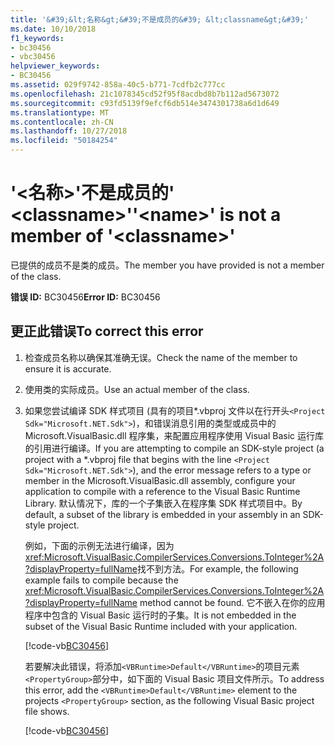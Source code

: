 ```yaml
---
title: '&#39;&lt;名称&gt;&#39;不是成员的&#39; &lt;classname&gt;&#39;'
ms.date: 10/10/2018
f1_keywords:
- bc30456
- vbc30456
helpviewer_keywords:
- BC30456
ms.assetid: 029f9742-858a-40c5-b771-7cdfb2c777cc
ms.openlocfilehash: 21c1078345cd52f95f8acdbd8b7b112ad5673072
ms.sourcegitcommit: c93fd5139f9efcf6db514e3474301738a6d1d649
ms.translationtype: MT
ms.contentlocale: zh-CN
ms.lasthandoff: 10/27/2018
ms.locfileid: "50184254"
---
```

# <a name="39ltnamegt39-is-not-a-member-of-39ltclassnamegt39"></a><span data-ttu-id="1ed36-102">&#39;&lt;名称&gt;&#39;不是成员的&#39; &lt;classname&gt;&#39;</span><span class="sxs-lookup"><span data-stu-id="1ed36-102">&#39;&lt;name&gt;&#39; is not a member of &#39;&lt;classname&gt;&#39;</span></span>
<span data-ttu-id="1ed36-103">已提供的成员不是类的成员。</span><span class="sxs-lookup"><span data-stu-id="1ed36-103">The member you have provided is not a member of the class.</span></span>  
  
 <span data-ttu-id="1ed36-104">**错误 ID:** BC30456</span><span class="sxs-lookup"><span data-stu-id="1ed36-104">**Error ID:** BC30456</span></span>  
  
## <a name="to-correct-this-error"></a><span data-ttu-id="1ed36-105">更正此错误</span><span class="sxs-lookup"><span data-stu-id="1ed36-105">To correct this error</span></span>  
  
1.  <span data-ttu-id="1ed36-106">检查成员名称以确保其准确无误。</span><span class="sxs-lookup"><span data-stu-id="1ed36-106">Check the name of the member to ensure it is accurate.</span></span>  
  
2.  <span data-ttu-id="1ed36-107">使用类的实际成员。</span><span class="sxs-lookup"><span data-stu-id="1ed36-107">Use an actual member of the class.</span></span>

3. <span data-ttu-id="1ed36-108">如果您尝试编译 SDK 样式项目 (具有的项目\*.vbproj 文件以在行开头`<Project Sdk="Microsoft.NET.Sdk">`)，和错误消息引用的类型或成员中的 Microsoft.VisualBasic.dll 程序集，来配置应用程序使用 Visual Basic 运行库的引用进行编译。</span><span class="sxs-lookup"><span data-stu-id="1ed36-108">If you are attempting to compile an SDK-style project (a project with a \*.vbproj file that begins with the line `<Project Sdk="Microsoft.NET.Sdk">`), and the error message refers to a type or member in the Microsoft.VisualBasic.dll assembly, configure your application to compile with a reference to the Visual Basic Runtime Library.</span></span> <span data-ttu-id="1ed36-109">默认情况下，库的一个子集嵌入在程序集 SDK 样式项目中。</span><span class="sxs-lookup"><span data-stu-id="1ed36-109">By default, a subset of the library is embedded in your assembly in an SDK-style project.</span></span>

   <span data-ttu-id="1ed36-110">例如，下面的示例无法进行编译，因为<xref:Microsoft.VisualBasic.CompilerServices.Conversions.ToInteger%2A?displayProperty=fullName>找不到方法。</span><span class="sxs-lookup"><span data-stu-id="1ed36-110">For example, the following example fails to compile because the <xref:Microsoft.VisualBasic.CompilerServices.Conversions.ToInteger%2A?displayProperty=fullName> method cannot be found.</span></span> <span data-ttu-id="1ed36-111">它不嵌入在你的应用程序中包含的 Visual Basic 运行时的子集。</span><span class="sxs-lookup"><span data-stu-id="1ed36-111">It is not embedded in the subset of the Visual Basic Runtime included with your application.</span></span>  

   [!code-vb[BC30456](~/samples/snippets/visualbasic/language-reference/error-messages/bc30456/program.vb)]

   <span data-ttu-id="1ed36-112">若要解决此错误，将添加`<VBRuntime>Default</VBRuntime>`的项目元素`<PropertyGroup>`部分中，如下面的 Visual Basic 项目文件所示。</span><span class="sxs-lookup"><span data-stu-id="1ed36-112">To address this error, add the `<VBRuntime>Default</VBRuntime>` element to the projects `<PropertyGroup>` section, as the following Visual Basic project file shows.</span></span>

   [!code-vb[BC30456](~/samples/snippets/visualbasic/language-reference/error-messages/bc30456/bc30456.vbproj?highlight=6)]

